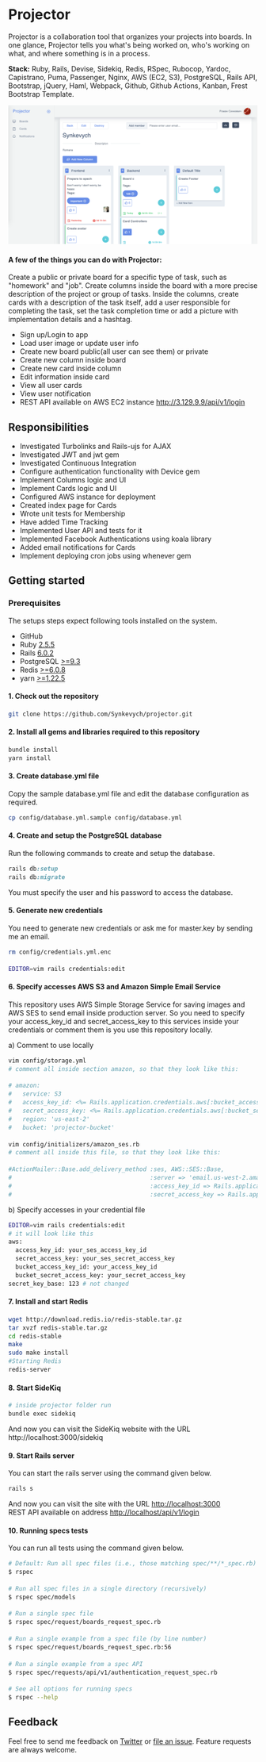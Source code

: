 # Projector

Projector is a collaboration tool that organizes your projects into boards. In one glance, Projector tells you what's being worked on, who's working on what, and where something is in a process.

**Stack:**
Ruby, Rails, Devise, Sidekiq, Redis, RSpec, Rubocop, Yardoc, Capistrano, Puma, Passenger, Nginx, AWS (EC2, S3), PostgreSQL, Rails API, Bootstrap, jQuery, Haml, Webpack, Github, Github Actions, Kanban, Frest Bootstrap Template.

<img src="/public/images/projector_screenshot.png">

#### A few of the things you can do with Projector:

Create a public or private board for a specific type of task, such as "homework" and "job". Create columns inside the board with a more precise description of the project or group of tasks. Inside the columns, create cards with a description of the task itself, add a user responsible for completing the task, set the task completion time or add a picture with implementation details and a hashtag.

- Sign up/Login to app
- Load user image or update user info
- Create new board public(all user can see them) or private
- Create new column inside board
- Create new card inside column
- Edit information inside card
- View all user cards
- View user notification
- REST API available on AWS EC2 instance <http://3.129.9.9/api/v1/login>

## Responsibilities

* Investigated Turbolinks and Rails-ujs for AJAX
* Investigated JWT and jwt gem
* Investigated Continuous Integration
* Configure authentication functionality with Device gem
* Implement Columns logic and UI
* Implement Cards logic and UI
* Configured AWS instance for deployment
* Created index page for Cards
* Wrote unit tests for Membership
* Have added Time Tracking
* Implemented User API and tests for it
* Implemented Facebook Authentications using koala library
* Added email notifications for Cards
* Implement deploying cron jobs using whenever gem

## Getting started

### Prerequisites

The setups steps expect following tools installed on the system.

- GitHub
- Ruby [2.5.5](https://www.ruby-lang.org/en/news/2019/04/17/ruby-2-6-3-released/)
- Rails [6.0.2](https://weblog.rubyonrails.org/2020/5/18/Rails-5-2-4-3-and-6-0-3-1-have-been-released/)
- PostgreSQL [>=9.3](https://www.postgresql.org/download/)
- Redis [>=6.0.8](https://redis.io/topics/quickstart)
- yarn [>=1.22.5](https://classic.yarnpkg.com/en/docs/install)

#### 1. Check out the repository

```bash
git clone https://github.com/Synkevych/projector.git
```

#### 2. Install all gems and libraries required to this repository

```bash
bundle install
yarn install
```

#### 3. Create database.yml file

Copy the sample database.yml file and edit the database configuration as required.

```bash
cp config/database.yml.sample config/database.yml
```

#### 4. Create and setup the PostgreSQL database

Run the following commands to create and setup the database.

```ruby
rails db:setup
rails db:migrate
```

You must specify the user and his password to access the database.

#### 5. Generate new credentials

You need to generate new credentials or ask me for master.key by sending me an email.

```bash
rm config/credentials.yml.enc

EDITOR=vim rails credentials:edit
```

#### 6. Specify accesses AWS S3 and Amazon Simple Email Service

This repository uses AWS Simple Storage Service for saving images and AWS SES to send email inside production server.
So you need to specify your access_key_id and secret_access_key to this services inside your credentials or comment them is you use this repository locally.

a) Comment to use locally

```bash
vim config/storage.yml
# comment all inside section amazon, so that they look like this:

# amazon:
#   service: S3
#   access_key_id: <%= Rails.application.credentials.aws[:bucket_access_key_id] %>
#   secret_access_key: <%= Rails.application.credentials.aws[:bucket_secret_access_key]  %>
#   region: 'us-east-2'
#   bucket: 'projector-bucket'

vim config/initializers/amazon_ses.rb
# comment all inside this file, so that they look like this:

#ActionMailer::Base.add_delivery_method :ses, AWS::SES::Base,
#                                       :server => 'email.us-west-2.amazonaws.com',
#                                       :access_key_id => Rails.application.credentials.aws[:access_key_id],
#                                       :secret_access_key => Rails.application.credentials.aws[:secret_access_key]
```

b) Specify accesses in your credential file

```bash
EDITOR=vim rails credentials:edit
# it will look like this
aws:
  access_key_id: your_ses_access_key_id
  secret_access_key: your_ses_secret_access_key
  bucket_access_key_id: your_access_key_id
  bucket_secret_access_key: your_secret_access_key
secret_key_base: 123 # not changed
```

#### 7. Install and start Redis

```bash
wget http://download.redis.io/redis-stable.tar.gz
tar xvzf redis-stable.tar.gz
cd redis-stable
make
sudo make install
#Starting Redis
redis-server
```

#### 8. Start SideKiq

```bash
# inside projector folder run
bundle exec sidekiq
```

And now you can visit the SideKiq website with the URL http://localhost:3000/sidekiq

#### 9. Start Rails server

You can start the rails server using the command given below.

```bash
rails s
```

And now you can visit the site with the URL <http://localhost:3000>  
REST API available on address <http://localhost/api/v1/login>

#### 10. Running specs tests

You can run all tests using the command given below.

```bash
# Default: Run all spec files (i.e., those matching spec/**/*_spec.rb)
$ rspec

# Run all spec files in a single directory (recursively)
$ rspec spec/models

# Run a single spec file
$ rspec spec/request/boards_request_spec.rb

# Run a single example from a spec file (by line number)
$ rspec spec/request/boards_request_spec.rb:56

# Run a single example from a spec API
$ rspec spec/requests/api/v1/authentication_request_spec.rb

# See all options for running specs
$ rspec --help
```

## Feedback

Feel free to send me feedback on [Twitter](https://twitter.com/synkevych) or [file an issue](https://github.com/Synkevych/projector/issues/new). Feature requests are always welcome.
